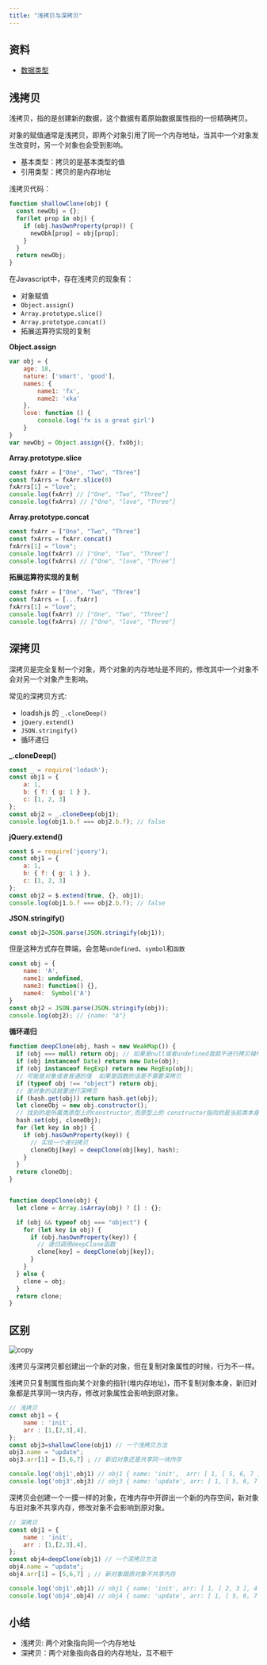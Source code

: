 ```yaml
---
title: "浅拷贝与深拷贝"
---
```


## 资料

- [数据类型](./base_type.md)

## 浅拷贝

浅拷贝，指的是创建新的数据，这个数据有着原始数据属性指的一份精确拷贝。

对象的赋值通常是浅拷贝，即两个对象引用了同一个内存地址，当其中一个对象发生改变时，另一个对象也会受到影响。

- 基本类型：拷贝的是基本类型的值
- 引用类型：拷贝的是内存地址

浅拷贝代码：

```js
function shallowClone(obj) {
  const newObj = {};
  for(let prop in obj) {
    if (obj.hasOwnProperty(prop)) {
      newObk[prop] = obj[prop];
    }
  }
  return newObj;
}
```

在<span class="e-1">Javascript</span>中，存在浅拷贝的现象有：

- 对象赋值
- `Object.assign()`
- `Array.prototype.slice()`
- `Array.prototype.concat()`
- 拓展运算符实现的复制

**Object.assign**

```js
var obj = {
    age: 18,
    nature: ['smart', 'good'],
    names: {
        name1: 'fx',
        name2: 'xka'
    },
    love: function () {
        console.log('fx is a great girl')
    }
}
var newObj = Object.assign({}, fxObj);
```

**Array.prototype.slice**

```js
const fxArr = ["One", "Two", "Three"]
const fxArrs = fxArr.slice(0)
fxArrs[1] = "love";
console.log(fxArr) // ["One", "Two", "Three"]
console.log(fxArrs) // ["One", "love", "Three"]
```

**Array.prototype.concat**

```js
const fxArr = ["One", "Two", "Three"]
const fxArrs = fxArr.concat()
fxArrs[1] = "love";
console.log(fxArr) // ["One", "Two", "Three"]
console.log(fxArrs) // ["One", "love", "Three"]
```

**拓展运算符实现的复制**

```js
const fxArr = ["One", "Two", "Three"]
const fxArrs = [...fxArr]
fxArrs[1] = "love";
console.log(fxArr) // ["One", "Two", "Three"]
console.log(fxArrs) // ["One", "love", "Three"]
```


## 深拷贝

深拷贝是完全复制一个对象，两个对象的内存地址是不同的，修改其中一个对象不会对另一个对象产生影响。

常见的深拷贝方式:

- loadsh.js 的 `_.cloneDeep()`
- `jQuery.extend()`
- `JSON.stringify()`
- 循环递归

**_.cloneDeep()**

```js
const _ = require('lodash');
const obj1 = {
    a: 1,
    b: { f: { g: 1 } },
    c: [1, 2, 3]
};
const obj2 = _.cloneDeep(obj1);
console.log(obj1.b.f === obj2.b.f); // false
```

**jQuery.extend()**

```js
const $ = require('jquery');
const obj1 = {
    a: 1,
    b: { f: { g: 1 } },
    c: [1, 2, 3]
};
const obj2 = $.extend(true, {}, obj1);
console.log(obj1.b.f === obj2.b.f); // false
```

**JSON.stringify()**

```js
const obj2=JSON.parse(JSON.stringify(obj1));
```

但是这种方式存在弊端，会忽略`undefined`、`symbol`和`函数`

```js
const obj = {
    name: 'A',
    name1: undefined,
    name3: function() {},
    name4:  Symbol('A')
}
const obj2 = JSON.parse(JSON.stringify(obj));
console.log(obj2); // {name: "A"}
```

**循环递归**

```js
function deepClone(obj, hash = new WeakMap()) {
  if (obj === null) return obj; // 如果是null或者undefined我就不进行拷贝操作
  if (obj instanceof Date) return new Date(obj);
  if (obj instanceof RegExp) return new RegExp(obj);
  // 可能是对象或者普通的值  如果是函数的话是不需要深拷贝
  if (typeof obj !== "object") return obj;
  // 是对象的话就要进行深拷贝
  if (hash.get(obj)) return hash.get(obj);
  let cloneObj = new obj.constructor();
  // 找到的是所属类原型上的constructor,而原型上的 constructor指向的是当前类本身
  hash.set(obj, cloneObj);
  for (let key in obj) {
    if (obj.hasOwnProperty(key)) {
      // 实现一个递归拷贝
      cloneObj[key] = deepClone(obj[key], hash);
    }
  }
  return cloneObj;
}


function deepClone(obj) {
  let clone = Array.isArray(obj) ? [] : {};

  if (obj && typeof obj === "object") {
    for (let key in obj) {
      if (obj.hasOwnProperty(key)) {
        // 递归调用deepClone函数
        clone[key] = deepClone(obj[key]);
      }
    }
  } else {
    clone = obj;
  }
  return clone;
}
```

## 区别

![copy](./images/copy.png)

浅拷贝与深拷贝都创建出一个新的对象，但在复制对象属性的时候，行为不一样。

浅拷贝只复制属性指向某个对象的指针(堆内存地址)，而不复制对象本身，新旧对象都是共享同一块内存，修改对象属性会影响到原对象。

```js
// 浅拷贝
const obj1 = {
    name : 'init',
    arr : [1,[2,3],4],
};
const obj3=shallowClone(obj1) // 一个浅拷贝方法
obj3.name = "update";
obj3.arr[1] = [5,6,7] ; // 新旧对象还是共享同一块内存

console.log('obj1',obj1) // obj1 { name: 'init',  arr: [ 1, [ 5, 6, 7 ], 4 ] }
console.log('obj3',obj3) // obj3 { name: 'update', arr: [ 1, [ 5, 6, 7 ], 4 ] }
```

深拷贝会创建一个一摸一样的对象，在堆内存中开辟出一个新的内存空间，新对象与旧对象不共享内存，修改对象不会影响到原对象。

```js
// 深拷贝
const obj1 = {
    name : 'init',
    arr : [1,[2,3],4],
};
const obj4=deepClone(obj1) // 一个深拷贝方法
obj4.name = "update";
obj4.arr[1] = [5,6,7] ; // 新对象跟原对象不共享内存

console.log('obj1',obj1) // obj1 { name: 'init', arr: [ 1, [ 2, 3 ], 4 ] }
console.log('obj4',obj4) // obj4 { name: 'update', arr: [ 1, [ 5, 6, 7 ], 4 ] }
```

## 小结

- 浅拷贝: 两个对象指向同一个内存地址
- 深拷贝：两个对象指向各自的内存地址，互不相干